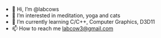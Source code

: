 - 👋 Hi, I’m @labcows
- 👀 I’m interested in meditation, yoga and cats
- 🌱 I’m currently learning C/C++, Computer Graphics, D3D11
- 📫 How to reach me labcow3@gmail.com
  
<!---
labcows/labcows is a ✨ special ✨ repository because its `README.md` (this file) appears on your GitHub profile.
You can click the Preview link to take a look at your changes.
--->
